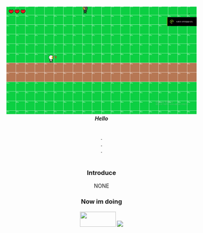 
<p align="center">
  <img src="https://github.com/UserYoungJoon/UserYoungJoon/blob/main/ezgif-2-36161fcca3ce.gif" width="700" />
  <br />
  <em><b>Hello </b></em>
  <br />
  <br />
  <br />
  .<br />
  .<br />
  .<br />
  <br />
  
  <h3 align="center">Introduce</h3>
  <p align="center"> NONE   </p>
  
  <h3 align="center">Now im doing</h3>
  <p align="center">
  <img src="https://img.shields.io/badge/C++-F7DF1E?style=for-the-badge&logo=C++&logoColor=black" width="95" height = "40"/>
  <img src="https://img.shields.io/badge/Unity-2D&3D-blue?logo=Unity&logoColor=black" width="95" />
  </p>
</p>
